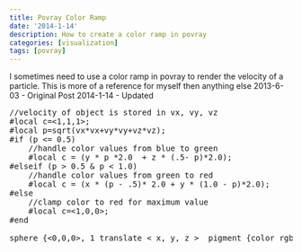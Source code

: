 ```yaml
---
title: Povray Color Ramp
date: '2014-1-14'
description: How to create a color ramp in povray
categories: [visualization]
tags: [povray]
---
```


I sometimes need to use a color ramp in povray to render the velocity of a particle. This is more of a reference for myself then anything else
2013-6-03 - Original Post
2014-1-14 - Updated

 
<pre>
//velocity of object is stored in vx, vy, vz
#local c=<1,1,1>;
#local p=sqrt(vx*vx+vy*vy+vz*vz);
#if (p <= 0.5)
	//handle color values from blue to green
	#local c = (y * p *2.0  + z * (.5- p)*2.0);
#elseif (p > 0.5 & p < 1.0)
	//handle color values from green to red
	#local c = (x * (p - .5)* 2.0 + y * (1.0 - p)*2.0);
#else
	//clamp color to red for maximum value
	#local c=<1,0,0>;
#end

sphere {<0,0,0>, 1 translate < x, y, z >  pigment {color rgb c }finish {diffuse 1 ambient 0 specular 0 } }

</pre>